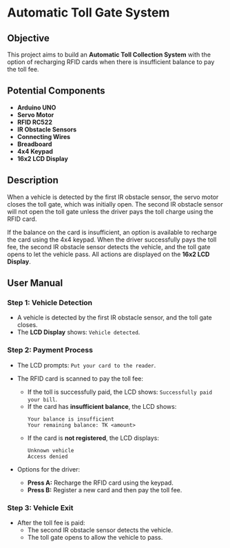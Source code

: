 # Automatic Toll Gate System

## Objective
This project aims to build an **Automatic Toll Collection System** with the option of recharging RFID cards when there is insufficient balance to pay the toll fee.

## Potential Components
- **Arduino UNO**
- **Servo Motor**
- **RFID RC522**
- **IR Obstacle Sensors**
- **Connecting Wires**
- **Breadboard**
- **4x4 Keypad**
- **16x2 LCD Display**

## Description
When a vehicle is detected by the first IR obstacle sensor, the servo motor closes the toll gate, which was initially open. The second IR obstacle sensor will not open the toll gate unless the driver pays the toll charge using the RFID card. 

If the balance on the card is insufficient, an option is available to recharge the card using the 4x4 keypad. When the driver successfully pays the toll fee, the second IR obstacle sensor detects the vehicle, and the toll gate opens to let the vehicle pass. All actions are displayed on the **16x2 LCD Display**.

## User Manual
### Step 1: Vehicle Detection
- A vehicle is detected by the first IR obstacle sensor, and the toll gate closes.
- The **LCD Display** shows: `Vehicle detected`.

### Step 2: Payment Process
- The LCD prompts: `Put your card to the reader`.
- The RFID card is scanned to pay the toll fee:
  - If the toll is successfully paid, the LCD shows: `Successfully paid your bill`.
  - If the card has **insufficient balance**, the LCD shows:
    ```
    Your balance is insufficient
    Your remaining balance: TK <amount>
    ```
  - If the card is **not registered**, the LCD displays:
    ```
    Unknown vehicle
    Access denied
    ```

- Options for the driver:
  - **Press A:** Recharge the RFID card using the keypad.
  - **Press B:** Register a new card and then pay the toll fee.

### Step 3: Vehicle Exit
- After the toll fee is paid:
  - The second IR obstacle sensor detects the vehicle.
  - The toll gate opens to allow the vehicle to pass.
